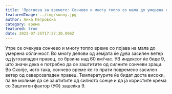 ```yaml
---
title: 'Прогноза за времето: Сончево и многу топло со мала до умерена облачност - 26-07-2023'
featuredImage: ../img/sunny.jpg
author: Анка Петровска
category: време
featured: true
date: 2023-07-25T17:27:30.096Z
---
```

Утре се очекува сончево и многу топло време со појава на мала до умерена облачност. Во многу делови од земјата ќе дува засилен ветер од југозападен правец, со брзина над 60 км/час. УВ индексот ќе биде 9, што значи дека е потребно да се заштитите од силните сончеви зраци. Во Скопје, исто така, сончево време ќе го прати повремено засилен ветер од северозападен правец. Температурите ќе бидат доста високи, па ве молиме да се заштитите од силното сонце и да ја користите крема со Заштитен фактор (УФ) зашеќка 9. 